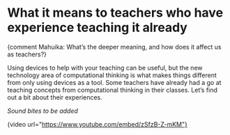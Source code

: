 # What it means to teachers who have experience teaching it already

{comment Mahuika: What’s the deeper meaning, and how does it affect us as teachers?}

Using devices to help with your teaching can be useful, but the new technology area of computational thinking is what makes things different from only using devices as a tool.
Some teachers have already had a go at teaching concepts from computational thinking in their classes.
Let’s find out a bit about their experiences.

*Sound bites to be added*

{video url="https://www.youtube.com/embed/zSfzB-Z-mKM"}
